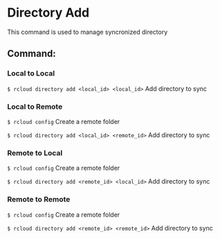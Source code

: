 # Directory Add
This command is used to manage syncronized directory

## Command:

### Local to Local
`$ rcloud directory add <local_id> <local_id>` Add directory to sync

### Local to Remote
`$ rcloud config` Create a remote folder

`$ rcloud directory add <local_id> <remote_id>` Add directory to sync

### Remote to Local
`$ rcloud config` Create a remote folder

`$ rcloud directory add <remote_id> <local_id>` Add directory to sync

### Remote to Remote
`$ rcloud config` Create a remote folder

`$ rcloud directory add <remote_id> <remote_id>` Add directory to sync